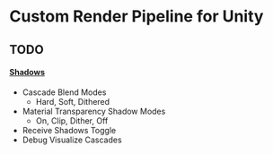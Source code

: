 # Custom Render Pipeline for Unity

## TODO

#### [Shadows](https://catlikecoding.com/unity/tutorials/custom-srp/directional-shadows)
- Cascade Blend Modes
    - Hard, Soft, Dithered
- Material Transparency Shadow Modes
    - On, Clip, Dither, Off
- Receive Shadows Toggle
- Debug Visualize Cascades


